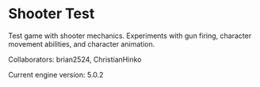 # Shooter Test
Test game with shooter mechanics. Experiments with gun firing, character movement abilities, and character animation.

Collaborators: brian2524, ChristianHinko

Current engine version: 5.0.2
